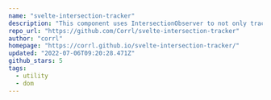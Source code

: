 ```yaml
---
name: "svelte-intersection-tracker"
description: "This component uses IntersectionObserver to not only track if elements are intersecting but also monitors and compares the percentage they are visible. The elements with highest visiblity get flagged current."
repo_url: "https://github.com/Corrl/svelte-intersection-tracker"
author: "corrl"
homepage: "https://corrl.github.io/svelte-intersection-tracker/"
updated: "2022-07-06T09:20:28.471Z"
github_stars: 5
tags: 
  - utility
  - dom
---
```

